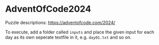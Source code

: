 # AdventOfCode2024

Puzzle descriptions: https://adventofcode.com/2024/

To execute, add a folder called `inputs` and place the given input for each day as its own seperate textfile in it, e.g. `day01.txt` and so on.